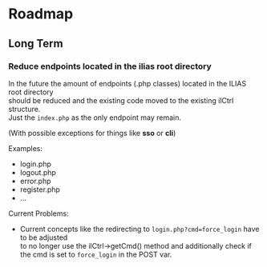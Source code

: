 # Roadmap

## Long Term

### Reduce endpoints located in the ilias root directory

In the future the amount of endpoints (.php classes) located in the ILIAS root directory   
should be reduced and the existing code moved to the existing ilCtrl structure.  
Just the ``index.php`` as the only endpoint may remain.

(With possible exceptions for things like **sso** or **cli**)

Examples: 
- login.php
- logout.php
- error.php
- register.php
- ...

Current Problems:
- Current concepts like the redirecting to ``login.php?cmd=force_login`` have to be adjusted   
  to no longer use the ilCtrl->getCmd() method and additionally check if the cmd is set to ``force_login`` in the POST var.
